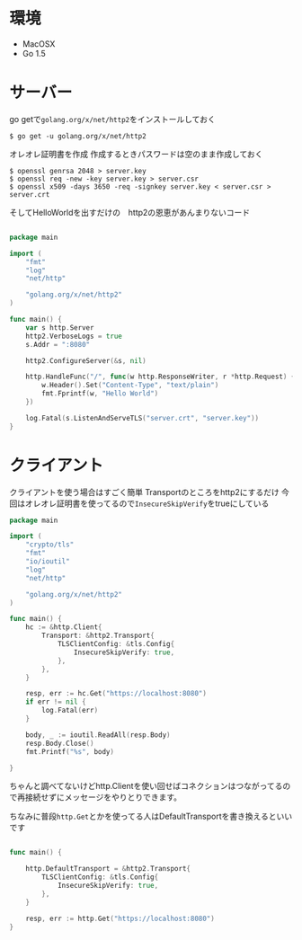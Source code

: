 # 環境
- MacOSX
- Go 1.5

# サーバー

go getで`golang.org/x/net/http2`をインストールしておく

```
$ go get -u golang.org/x/net/http2
```

オレオレ証明書を作成
作成するときパスワードは空のまま作成しておく

```
$ openssl genrsa 2048 > server.key
$ openssl req -new -key server.key > server.csr
$ openssl x509 -days 3650 -req -signkey server.key < server.csr > server.crt
```

そしてHelloWorldを出すだけの　http2の恩恵があんまりないコード

```go

package main

import (
	"fmt"
	"log"
	"net/http"

	"golang.org/x/net/http2"
)

func main() {
	var s http.Server
	http2.VerboseLogs = true
	s.Addr = ":8080"

	http2.ConfigureServer(&s, nil)

	http.HandleFunc("/", func(w http.ResponseWriter, r *http.Request) {
		w.Header().Set("Content-Type", "text/plain")
		fmt.Fprintf(w, "Hello World")
	})

	log.Fatal(s.ListenAndServeTLS("server.crt", "server.key"))
}
```

# クライアント

クライアントを使う場合はすごく簡単
Transportのところをhttp2にするだけ
今回はオレオレ証明書を使ってるので`InsecureSkipVerify`をtrueにしている

```go
package main

import (
	"crypto/tls"
	"fmt"
	"io/ioutil"
	"log"
	"net/http"

	"golang.org/x/net/http2"
)

func main() {
	hc := &http.Client{
		Transport: &http2.Transport{
			TLSClientConfig: &tls.Config{
				InsecureSkipVerify: true,
			},
		},
	}

	resp, err := hc.Get("https://localhost:8080")
	if err != nil {
		log.Fatal(err)
	}

	body, _ := ioutil.ReadAll(resp.Body)
	resp.Body.Close()
	fmt.Printf("%s", body)

}

```

ちゃんと調べてないけどhttp.Clientを使い回せばコネクションはつながってるので再接続せずにメッセージをやりとりできます。

ちなみに普段`http.Get`とかを使ってる人はDefaultTransportを書き換えるといいです

```go

func main() {

	http.DefaultTransport = &http2.Transport{
		TLSClientConfig: &tls.Config{
			InsecureSkipVerify: true,
		},
	}

	resp, err := http.Get("https://localhost:8080")
}

```

